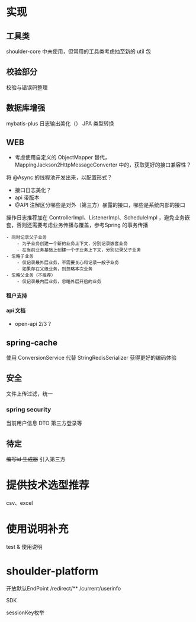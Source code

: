 # 实现

## 工具类
shoulder-core 中未使用，但常用的工具类考虑抽至新的 util 包

## 校验部分

校验与错误码整理

## 数据库增强

mybatis-plus 日志输出美化（）
JPA 类型转换

## WEB
- 考虑使用自定义的 ObjectMapper 替代，MappingJackson2HttpMessageConverter 中的，获取更好的接口兼容性？

将 @Async 的线程池开发出来，以配置形式？

- 接口日志美化？
- api 带版本
- @API 注解区分哪些是对外（第三方）暴露的接口，哪些是系统内部的接口


操作日志推荐加在 ControllerImpl、ListenerImpl、ScheduleImpl ，避免业务嵌套，否则还需要考虑业务传播与覆盖，参考Spring 的事务传播
```
- 同时记录父子业务
    - 为子业务创建一个新的业务上下文，分别记录嵌套业务
    - 在当前业务基础上创建一个子业务上下文，分别记录父子业务
- 忽略子业务
    - 仅记录最外层业务，不需要关心和记录一般子业务
    - 如果存在父级业务，则忽略本次业务
- 忽略父业务（不推荐）
    - 仅记录最内层业务，忽略外层开启的业务
```

#### 租户支持


#### api 文档
- open-api 2/3 ?

## spring-cache
使用 ConversionService 代替 StringRedisSerializer 获得更好的编码体验

## 安全

文件上传过滤，统一

### spring security

当前用户信息 DTO
第三方登录等

## 待定
~~编写id 生成器~~ 引入第三方

# 提供技术选型推荐

csv、excel 


# 使用说明补充

test & 使用说明




# shoulder-platform

开放默认EndPoint
    /redirect/**
    /current/userinfo

SDK

sessionKey枚举

